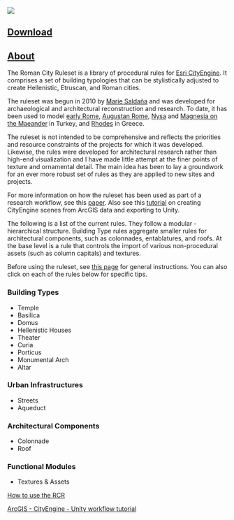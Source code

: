 ![](http://www.mariesaldana.com/wp-content/uploads/2017/01/houses.png)

## [Download](https://github.com/mariegsaldana/Roman-City-Ruleset/archive/master.zip)

## [About](https://github.com/mariegsaldana/Roman-City-Ruleset/wiki/About-the-Roman-City-Ruleset)

The Roman City Ruleset is a library of procedural rules for [Esri CityEngine](http://www.esri.com/software/cityengine). It comprises a set of building typologies that can be stylistically adjusted to create Hellenistic, Etruscan, and Roman cities. 

The ruleset was begun in 2010 by [Marie Saldaña](http://www.mariesaldana.com/about/) and was developed for archaeological and architectural reconstruction and research. To date, it has been used to model [early Rome](http://etc.ucla.edu/projects/romelab/), [Augustan Rome](http://etc.ucla.edu/projects/augustan-rome/), [Nysa](http://www.mariesaldana.com/portfolio/nysa/) and [Magnesia on the Maeander](http://www.mariesaldana.com/portfolio/magnesia/) in Turkey, and [Rhodes](http://www.mariesaldana.com/portfolio/rhodes/) in Greece.

The ruleset is not intended to be comprehensive and reflects the priorities and resource constraints of the projects for which it was developed. Likewise, the rules were developed for architectural research rather than high-end visualization and I have made little attempt at the finer points of texture and ornamental detail. The main idea has been to lay a groundwork for an ever more robust set of rules as they are applied to new sites and projects.

For more information on how the ruleset has been used as part of a research workflow, see this [paper](http://www.mariesaldana.com/dh2014/). Also see this [tutorial](https://github.com/mariegsaldana/Roman-City-Ruleset/wiki/ArcGIS__CityEngine__Unity:-Workflow-Tutorial) on creating CityEngine scenes from ArcGIS data and exporting to Unity.

The following is a list of the current rules. They follow a modular - hierarchical structure. Building Type rules aggregate smaller rules for architectural components, such as colonnades, entablatures, and roofs. At the base level is a rule that controls the import of various non-procedural assets (such as column capitals) and textures.

Before using the ruleset, see [this page](https://github.com/mariegsaldana/Roman-City-Ruleset/wiki/How-to-Use-the-Roman-City-Ruleset) for general instructions. You can also click on each of the rules below for specific tips.

### Building Types

* Temple
* Basilica
* Domus
* Hellenistic Houses
* Theater 
* Curia
* Porticus
* Monumental Arch
* Altar

### Urban Infrastructures

* Streets
* Aqueduct

### Architectural Components

* Colonnade
* Roof

### Functional Modules

* Textures & Assets

[How to use the RCR](https://github.com/mariegsaldana/Roman-City-Ruleset/wiki/How-to-Use-the-Roman-City-Ruleset)

[ArcGIS - CityEngine - Unity workflow tutorial](https://github.com/mariegsaldana/Roman-City-Ruleset/wiki/ArcGIS__CityEngine__Unity:-Workflow-Tutorial)
